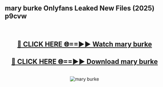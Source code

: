 <h2>mary burke Onlyfans Leaked New Files (2025) p9cvw</h2>
<br>
<div align="center">
<h2><a href="https://mediafiles.top/mary_burke&ref=git" rel="nofollow">🔴 CLICK HERE 🌐==►► Watch mary burke</a></h2>
<h2><a href="https://mediafiles.top/mary_burke&ref=git" rel="nofollow">🔴 CLICK HERE 🌐==►► Download mary burke</a></h2>
<br>
<a href="https://mediafiles.top/mary_burke&ref=git" rel="nofollow" data-target="animated-image.originalLink"><img src="https://i.ibb.co.com/xMMVF88/686577567.gif" alt="mary burke" style="max-width: 100%; display: inline-block;" data-target="animated-image.originalImage"></a>
</div>
<br>
<br>